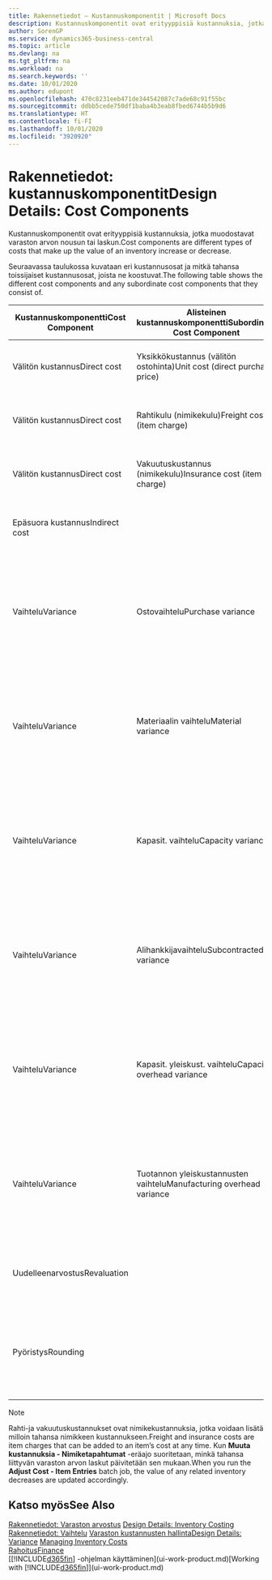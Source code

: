 ```yaml
---
title: Rakennetiedot – Kustannuskomponentit | Microsoft Docs
description: Kustannuskomponentit ovat erityyppisiä kustannuksia, jotka muodostavat varaston arvon kasvun tai vähennyksen.
author: SorenGP
ms.service: dynamics365-business-central
ms.topic: article
ms.devlang: na
ms.tgt_pltfrm: na
ms.workload: na
ms.search.keywords: ''
ms.date: 10/01/2020
ms.author: edupont
ms.openlocfilehash: 470c8231eeb471de344542087c7ade68c91f55bc
ms.sourcegitcommit: ddbb5cede750df1baba4b3eab8fbed6744b5b9d6
ms.translationtype: HT
ms.contentlocale: fi-FI
ms.lasthandoff: 10/01/2020
ms.locfileid: "3920920"
---
```

# <a name="design-details-cost-components"></a><span data-ttu-id="00661-103">Rakennetiedot: kustannuskomponentit</span><span class="sxs-lookup"><span data-stu-id="00661-103">Design Details: Cost Components</span></span>
<span data-ttu-id="00661-104">Kustannuskomponentit ovat erityyppisiä kustannuksia, jotka muodostavat varaston arvon nousun tai laskun.</span><span class="sxs-lookup"><span data-stu-id="00661-104">Cost components are different types of costs that make up the value of an inventory increase or decrease.</span></span>  

 <span data-ttu-id="00661-105">Seuraavassa taulukossa kuvataan eri kustannusosat ja mitkä tahansa toissijaiset kustannusosat, joista ne koostuvat.</span><span class="sxs-lookup"><span data-stu-id="00661-105">The following table shows the different cost components and any subordinate cost components that they consist of.</span></span>  

|<span data-ttu-id="00661-106">Kustannuskomponentti</span><span class="sxs-lookup"><span data-stu-id="00661-106">Cost Component</span></span>|<span data-ttu-id="00661-107">Alisteinen kustannuskomponentti</span><span class="sxs-lookup"><span data-stu-id="00661-107">Subordinate Cost Component</span></span>|<span data-ttu-id="00661-108">Description</span><span class="sxs-lookup"><span data-stu-id="00661-108">Description</span></span>|  
|--------------------|--------------------------------|---------------------------------------|  
|<span data-ttu-id="00661-109">Välitön kustannus</span><span class="sxs-lookup"><span data-stu-id="00661-109">Direct cost</span></span>|<span data-ttu-id="00661-110">Yksikkökustannus (välitön ostohinta)</span><span class="sxs-lookup"><span data-stu-id="00661-110">Unit cost (direct purchase price)</span></span>|<span data-ttu-id="00661-111">Kustannus, joka voidaan jäljittää kustannuskohteeseen.</span><span class="sxs-lookup"><span data-stu-id="00661-111">Cost that can be traced to a cost object.</span></span>|  
|<span data-ttu-id="00661-112">Välitön kustannus</span><span class="sxs-lookup"><span data-stu-id="00661-112">Direct cost</span></span>|<span data-ttu-id="00661-113">Rahtikulu (nimikekulu)</span><span class="sxs-lookup"><span data-stu-id="00661-113">Freight cost (item charge)</span></span>|<span data-ttu-id="00661-114">Kustannus, joka voidaan jäljittää kustannuskohteeseen.</span><span class="sxs-lookup"><span data-stu-id="00661-114">Cost that can be traced to a cost object.</span></span>|  
|<span data-ttu-id="00661-115">Välitön kustannus</span><span class="sxs-lookup"><span data-stu-id="00661-115">Direct cost</span></span>|<span data-ttu-id="00661-116">Vakuutuskustannus (nimikekulu)</span><span class="sxs-lookup"><span data-stu-id="00661-116">Insurance cost (item charge)</span></span>|<span data-ttu-id="00661-117">Kustannus, joka voidaan jäljittää kustannuskohteeseen.</span><span class="sxs-lookup"><span data-stu-id="00661-117">Cost that can be traced to a cost object.</span></span>|  
|<span data-ttu-id="00661-118">Epäsuora kustannus</span><span class="sxs-lookup"><span data-stu-id="00661-118">Indirect cost</span></span>||<span data-ttu-id="00661-119">Kustannus, jota ei voida jäljittää kustannuskohteeseen.</span><span class="sxs-lookup"><span data-stu-id="00661-119">Cost that cannot be traced to a cost object.</span></span>|  
|<span data-ttu-id="00661-120">Vaihtelu</span><span class="sxs-lookup"><span data-stu-id="00661-120">Variance</span></span>|<span data-ttu-id="00661-121">Ostovaihtelu</span><span class="sxs-lookup"><span data-stu-id="00661-121">Purchase variance</span></span>|<span data-ttu-id="00661-122">Todellisten ja vakiokustannusten välinen ero, joka kirjataan vain niiden nimikkeiden osalta, joille käytetään **Vakio**-arvostusmenetelmää.</span><span class="sxs-lookup"><span data-stu-id="00661-122">The difference between actual and standard costs, which is only posted for items using the **Standard** costing method.</span></span>|  
|<span data-ttu-id="00661-123">Vaihtelu</span><span class="sxs-lookup"><span data-stu-id="00661-123">Variance</span></span>|<span data-ttu-id="00661-124">Materiaalin vaihtelu</span><span class="sxs-lookup"><span data-stu-id="00661-124">Material variance</span></span>|<span data-ttu-id="00661-125">Todellisten ja vakiokustannusten välinen ero, joka kirjataan vain niiden nimikkeiden osalta, joille käytetään **Vakio**-arvostusmenetelmää.</span><span class="sxs-lookup"><span data-stu-id="00661-125">The difference between actual and standard costs, which is only posted for items using the **Standard** costing method.</span></span>|  
|<span data-ttu-id="00661-126">Vaihtelu</span><span class="sxs-lookup"><span data-stu-id="00661-126">Variance</span></span>|<span data-ttu-id="00661-127">Kapasit. vaihtelu</span><span class="sxs-lookup"><span data-stu-id="00661-127">Capacity variance</span></span>|<span data-ttu-id="00661-128">Todellisten ja vakiokustannusten välinen ero, joka kirjataan vain niiden nimikkeiden osalta, joille käytetään **Vakio**-arvostusmenetelmää.</span><span class="sxs-lookup"><span data-stu-id="00661-128">The difference between actual and standard costs, which is only posted for items using the **Standard** costing method.</span></span>|  
|<span data-ttu-id="00661-129">Vaihtelu</span><span class="sxs-lookup"><span data-stu-id="00661-129">Variance</span></span>|<span data-ttu-id="00661-130">Alihankkijavaihtelu</span><span class="sxs-lookup"><span data-stu-id="00661-130">Subcontracted variance</span></span>|<span data-ttu-id="00661-131">Todellisten ja vakiokustannusten välinen ero, joka kirjataan vain niiden nimikkeiden osalta, joille käytetään **Vakio**-arvostusmenetelmää.</span><span class="sxs-lookup"><span data-stu-id="00661-131">The difference between actual and standard costs, which is only posted for items using the **Standard** costing method.</span></span>|  
|<span data-ttu-id="00661-132">Vaihtelu</span><span class="sxs-lookup"><span data-stu-id="00661-132">Variance</span></span>|<span data-ttu-id="00661-133">Kapasit. yleiskust. vaihtelu</span><span class="sxs-lookup"><span data-stu-id="00661-133">Capacity overhead variance</span></span>|<span data-ttu-id="00661-134">Todellisten ja vakiokustannusten välinen ero, joka kirjataan vain niiden nimikkeiden osalta, joille käytetään **Vakio**-arvostusmenetelmää.</span><span class="sxs-lookup"><span data-stu-id="00661-134">The difference between actual and standard costs, which is only posted for items using the **Standard** costing method.</span></span>|  
|<span data-ttu-id="00661-135">Vaihtelu</span><span class="sxs-lookup"><span data-stu-id="00661-135">Variance</span></span>|<span data-ttu-id="00661-136">Tuotannon yleiskustannusten vaihtelu</span><span class="sxs-lookup"><span data-stu-id="00661-136">Manufacturing overhead variance</span></span>|<span data-ttu-id="00661-137">Todellisten ja vakiokustannusten välinen ero, joka kirjataan vain niiden nimikkeiden osalta, joille käytetään **Vakio**-arvostusmenetelmää.</span><span class="sxs-lookup"><span data-stu-id="00661-137">The difference between actual and standard costs, which is only posted for items using the **Standard** costing method.</span></span>|  
|<span data-ttu-id="00661-138">Uudelleenarvostus</span><span class="sxs-lookup"><span data-stu-id="00661-138">Revaluation</span></span>||<span data-ttu-id="00661-139">Nykyisen varaston arvon arvonalennus tai arvonkorotus.</span><span class="sxs-lookup"><span data-stu-id="00661-139">A depreciation or appreciation of the current inventory value.</span></span>|  
|<span data-ttu-id="00661-140">Pyöristys</span><span class="sxs-lookup"><span data-stu-id="00661-140">Rounding</span></span>||<span data-ttu-id="00661-141">Ylijäämät, jotka on aiheutettu menetelmällä, jossa varaston arvostuksen vähennykset on laskettu.</span><span class="sxs-lookup"><span data-stu-id="00661-141">Residuals caused by the way in which valuation of inventory decreases are calculated.</span></span>|  

> [!NOTE]  
>  <span data-ttu-id="00661-142">Rahti-ja vakuutuskustannukset ovat nimikekustannuksia, jotka voidaan lisätä milloin tahansa nimikkeen kustannukseen.</span><span class="sxs-lookup"><span data-stu-id="00661-142">Freight and insurance costs are item charges that can be added to an item’s cost at any time.</span></span> <span data-ttu-id="00661-143">Kun **Muuta kustannuksia - Nimiketapahtumat** -eräajo suoritetaan, minkä tahansa liittyvän varaston arvon laskut päivitetään sen mukaan.</span><span class="sxs-lookup"><span data-stu-id="00661-143">When you run the **Adjust Cost - Item Entries** batch job, the value of any related inventory decreases are updated accordingly.</span></span>  

## <a name="see-also"></a><span data-ttu-id="00661-144">Katso myös</span><span class="sxs-lookup"><span data-stu-id="00661-144">See Also</span></span>  
 <span data-ttu-id="00661-145">[Rakennetiedot: Varaston arvostus](design-details-inventory-costing.md) </span><span class="sxs-lookup"><span data-stu-id="00661-145">[Design Details: Inventory Costing](design-details-inventory-costing.md) </span></span>  
 <span data-ttu-id="00661-146">[Rakennetiedot: Vaihtelu](design-details-variance.md) [Varaston kustannusten hallinta](finance-manage-inventory-costs.md)</span><span class="sxs-lookup"><span data-stu-id="00661-146">[Design Details: Variance](design-details-variance.md) [Managing Inventory Costs](finance-manage-inventory-costs.md)</span></span>  
 [<span data-ttu-id="00661-147">Rahoitus</span><span class="sxs-lookup"><span data-stu-id="00661-147">Finance</span></span>](finance.md)  
 <span data-ttu-id="00661-148">[[!INCLUDE[d365fin](includes/d365fin_md.md)] -ohjelman käyttäminen](ui-work-product.md)</span><span class="sxs-lookup"><span data-stu-id="00661-148">[Working with [!INCLUDE[d365fin](includes/d365fin_md.md)]](ui-work-product.md)</span></span>  
